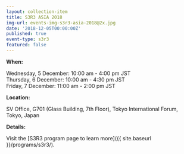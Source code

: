```yaml
---
layout: collection-item
title: S3R3 ASIA 2018
img-url: events-img-s3r3-asia-2018@2x.jpg
date: '2018-12-05T00:00:00Z'
published: true
event-type: s3r3
featured: false
---
```

**When:**

Wednesday, 5 December:  10:00 am - 4:00 pm JST  
Thursday, 6 December:  10:00 am - 4:30 pm JST  
Friday, 7 December:  11:00 am - 2:00 pm JST

**Location:** 

SV Office, G701 (Glass Building, 7th Floor), Tokyo International Forum, Tokyo, Japan 

**Details:** 

Visit the [S3R3 program page to learn more]({{ site.baseurl }}/programs/s3r3/).
